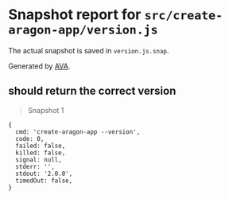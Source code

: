 # Snapshot report for `src/create-aragon-app/version.js`

The actual snapshot is saved in `version.js.snap`.

Generated by [AVA](https://ava.li).

## should return the correct version

> Snapshot 1

    {
      cmd: 'create-aragon-app --version',
      code: 0,
      failed: false,
      killed: false,
      signal: null,
      stderr: '',
      stdout: '2.0.0',
      timedOut: false,
    }
